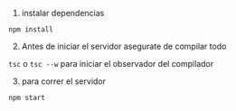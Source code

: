 1. instalar dependencias

`npm install`

2. Antes de iniciar el servidor asegurate de compilar todo

`tsc` o `tsc --w` para iniciar el observador del compilador

3. para correr el servidor

`npm start`
